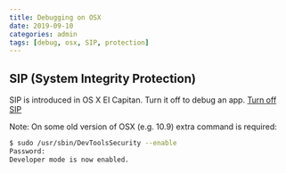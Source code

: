 ```yaml
---
title: Debugging on OSX
date: 2019-09-10
categories: admin
tags: [debug, osx, SIP, protection]
---
```


## SIP (System Integrity Protection)

SIP is introduced in OS X EI Capitan.
Turn it off to debug an app. [Turn off SIP](https://www.imore.com/how-turn-system-integrity-protection-macos)

Note:
On some old version of OSX (e.g. 10.9) extra command is required:

```bash
$ sudo /usr/sbin/DevToolsSecurity --enable
Password:
Developer mode is now enabled.
```
